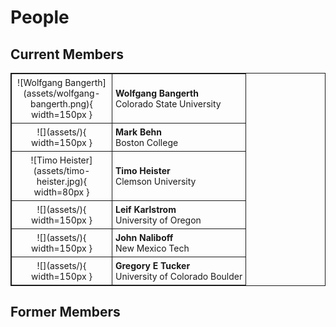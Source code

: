 # People


## Current Members

<style>
table {
width:100%;
border:1px solid;
}
table td{
border:1px solid;
padding: 5px;
}

</style>

<table class="table" markdown="1">

<tr markdown="1">
<td style="width:150px; text-align:center" markdown="1">
![Wolfgang Bangerth](assets/wolfgang-bangerth.png){ width=150px }
</td>
<td>
<b>Wolfgang Bangerth</b><br>
Colorado State University
</td>
</tr>


<tr markdown="1">
<td style="width:150px; text-align:center" markdown="1">
![](assets/){ width=150px }
</td>
<td>
<b>Mark Behn</b><br>
Boston College
</td>
</tr>

<tr markdown="1">
<td style="width:150px; text-align:center" markdown="1">
![Timo Heister](assets/timo-heister.jpg){ width=80px }
</td>
<td>
<b>Timo Heister</b><br>
Clemson University
</td>
</tr>

<tr markdown="1">
<td style="width:150px; text-align:center" markdown="1">
![](assets/){ width=150px }
</td>
<td>
<b>Leif Karlstrom</b><br>
University of Oregon
</td>
</tr>

<tr markdown="1">
<td style="width:150px; text-align:center" markdown="1">
![](assets/){ width=150px }
</td>
<td>
<b>John Naliboff</b><br>
New Mexico Tech
</td>
</tr>

<tr markdown="1">
<td style="width:150px; text-align:center" markdown="1">
![](assets/){ width=150px }
</td>
<td>
<b>Gregory E Tucker</b><br>
University of Colorado Boulder
</td>
</tr>

</table>




## Former Members